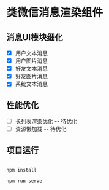 # 类微信消息渲染组件

##  消息UI模块细化
- [x] 用户文本消息
- [x] 用户图片消息
- [x] 好友文本消息
- [x] 好友图片消息
- [x] 系统文本消息

##  性能优化
- [ ] 长列表渲染优化 -- 待优化
- [ ] 资源懒加载 -- 待优化

##  项目运行
```

npm install

npm run serve

```